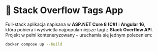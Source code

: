 # 🧩 Stack Overflow Tags App

Full-stack aplikacja napisana w **ASP.NET Core 8 (C#)** i **Angular 16**,  
która pobiera i wyświetla najpopularniejsze tagi z **Stack Overflow API**.  
Projekt w pełni konteneryzowany – uruchamia się jednym poleceniem:

```bash
docker compose up --build
